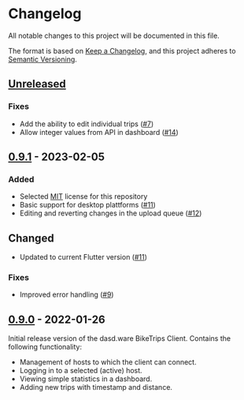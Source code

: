 # Changelog

All notable changes to this project will be documented in this file.

The format is based on [Keep a Changelog](https://keepachangelog.com/en/1.0.0/),
and this project adheres to [Semantic Versioning](https://semver.org/spec/v2.0.0.html).

## [Unreleased]

### Fixes

- Add the ability to edit individual trips ([#7](https://github.com/dasdware/dw_bike_trips_client/issues/7))
- Allow integer values from API in dashboard ([#14](https://github.com/dasdware/dw_bike_trips_client/issues/14))

## [0.9.1] - 2023-02-05

### Added

- Selected [MIT](https://spdx.org/licenses/MIT.html) license for this repository
- Basic support for desktop plattforms ([#11](https://github.com/dasdware/dw_bike_trips_client/issues/11))
- Editing and reverting changes in the upload queue ([#12](https://github.com/dasdware/dw_bike_trips_client/issues/12))

## Changed

- Updated to current Flutter version ([#11](https://github.com/dasdware/dw_bike_trips_client/issues/11))

### Fixes

- Improved error handling ([#9](https://github.com/dasdware/dw_bike_trips_client/issues/9))

## [0.9.0] - 2022-01-26

Initial release version of the dasd.ware BikeTrips Client. Contains the following functionality:

- Management of hosts to which the client can connect.
- Logging in to a selected (active) host.
- Viewing simple statistics in a dashboard.
- Adding new trips with timestamp and distance.

[unreleased]: https://github.com/dasdware/dw_bike_trips_client/compare/v0.9.1...HEAD
[0.9.1]: https://github.com/dasdware/dw_bike_trips_client/releases/tag/v0.9.1
[0.9.0]: https://github.com/dasdware/dw_bike_trips_client/releases/tag/v0.9.0
